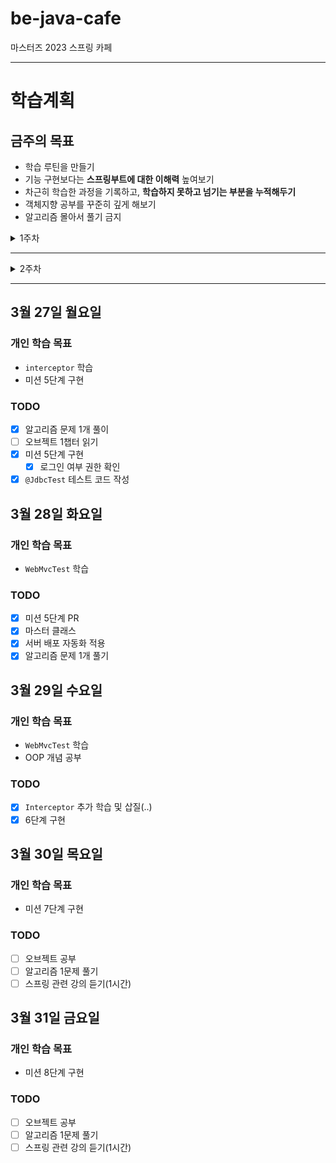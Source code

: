 # be-java-cafe
마스터즈 2023 스프링 카페 

---
# 학습계획
## 금주의 목표
- 학습 루틴을 만들기
- 기능 구현보다는 **스프링부트에 대한 이해력** 높여보기
- 차근히 학습한 과정을 기록하고, **학습하지 못하고 넘기는 부분을 누적해두기**
- 객체지향 공부를 꾸준히 깊게 해보기
- 알고리즘 몰아서 풀기 금지

<details><summary>1주차</summary>

## 3월 13일 월요일
### 개인 학습 목표
1. 스프링부트 라이브러리에 대해 이해한다.
2. 스프링부트와 `MVC` 에 대해 이해한다.

### TODO
- [x] 스프링과 스프링부트의 차이점이 무엇인지 알아보자.
- [x] 메서드가 무엇인지 알아보자.
- [ ] `MVC` 모델에 대해 공부해보자.
- [x] 스프링 기본 강의 수강 (1시간가량하고 시간 남으면 더 듣기)
- [x] 객체지향 공부 (오브젝트 책읽기)
- [x] `SOLID` 원칙 공부 


## 3월 14일 화요일
### 개인 학습 목표
1. `GET`, `POST`, `PUT` 등 메서드 방식에 대해 이해한다.
2. `mustache` 에 대해 공부하고 사용할 수 있다.
3. `MVC` 에 대해 이해한다.
4. 스프링부트의 테스트 방식을 이해한다.

### TODO
- [x] `mustache` 공부하기
- [x] 스프링 카페 1단계 기능을 구현해본다. w/🥔
- [x] 스프링 카페 1단계를 테스트해본다.
- [ ] 스프링 기본 강의 수강 (1시간가량하고 시간 남으면 더 듣기)
- [ ] `MVC` 모델에 대해 공부해보자.
- [ ] 객체지향 공부 (오브젝트 책읽기)
- [x] 자료구조 알고리즘 공부
  - [x] `퀵정렬` 공부 w/🥔 
  - [x] 문제 1개

### 새로 안 것
- `mustache`를 사용해 보았다.
- `@Transactional` 어노테이션을 알게 되었다.
- `redirect:/`를 사용해보았다.
- OOP `SOLID 원칙`을 복습하였다.
- 마스터클래스를 들으며 추가 공부해야 할 것들을 굉장히 많이 얻었다... 🥹

## 3월 15일 수요일
### 개인 학습 목표
1. 전날에 학습하지 못한 부분을 학습한다.
2. 의존성 주입의 의미와 방식에 대해 이해해본다.
3. `MVC` 에 대해 이해한다.

### TODO
- [x] `URL과 html 쉽게 연결하기` 시도해보기 -> `Configuration`
- [x] 스프링 카페 2단계 기능을 구현해본다.
  - 추가 미션은 내일...
- [ ] 스프링 기본 강의 수강 (1시간가량하고 시간 남으면 더 듣기)
- [ ] 객체지향 공부 (오브젝트 책읽기)
- [x] 자료구조 알고리즘 공부 (문제 1개)
- [-] `MVC` 모델에 대해 공부해보자. (관련 영상 1개 봄)

### 한 것 / 새로 알게된 것
- `configuration` 어노테이션을 처음 사용해보았다.
- `Logger` 출력하는 방법에 더 익숙해졌다.
- 의존성 주입 방법에 대해 알았다. 각 방법의 차이점은 아직 잘 모르겠다.

## 3월 16일 목요일
### 개인 학습 목표
1. Spring JDBC 에 대해 다시 공부한다.
4. 스프링의 예외 발생시 처리 방법에 대해 학습한다.

### TODO
- [ ] 웹 애플리케이션 예외처리 알아보기
- [ ] 스프링 기본 강의 수강 (1시간가량하고 시간 남으면 더 듣기)
- [x] 객체지향 공부 (오브젝트 책읽기)
- [x] 자료구조 알고리즘 공부 (문제 1개)

### 한 것, 새로 알게된 것
- 스레드 세이프
  - [id 생성 동시성 이슈 : AtomicLong](https://backtony.github.io/java/2022-05-27-java-51/)
  - [thread safe 하게 데이터 갱신하기](https://heowc.dev/programming-study/repo/java/thread_safe%ED%95%98%EA%B2%8C_%EB%8D%B0%EC%9D%B4%ED%84%B0_%EA%B0%B1%EC%8B%A0%ED%95%98%EA%B8%B0.html)
  - [스레드 안정성이란?](https://www.baeldung.com/java-thread-safety)

## 3월 17일 금요일
### 개인 학습 목표
1. 주간에 학습하지 못하고 지나간 것들을 학습해본다.
2. 주간에 공부하지 못했던 더 공부할 키워드를 쌓아둔다. (학습스택 활용)
2. 배포 방식 `Heroku`에 대해 이해한다.
3. DB에 대해 공부해본다.

### TODO
- [x] 미션 2단계 추가미션 : 생각보다 더 시간이 들었다.. ㅠㅠ
- [ ] 스프링 카페 3단계 기능을 구현해본다.
- [ ] 미션을 배포해본다.
- [ ] 스프링 기본 강의 수강 (1시간가량하고 시간 남으면 더 듣기)
- [ ] 객체지향 공부 (오브젝트 책읽기)
- [x] 자료구조 알고리즘 공부 (문제 1개)

## 주말
### 개인 학습 목표
1. 알고리즘 공부
2. 개발서적 읽기
3. `JDBC` 템플릿 이용하여 DB 연결학습

### TODO
- [x] 정렬 알고리즘 공부 (퀵정렬, 병합정렬)
- [x] 알고리즘 문제 1개 풀기
- [x] JDBC 템플릿 학습 후 이용하여 DB 연결
  - [참고링크1](https://www.baeldung.com/spring-jdbc-jdbctemplate)
  - [참고링크2](https://www.tutorialspoint.com/spring/spring_jdbc_framework.htm)
- [x] `Member` H2 DB와 연결
- [ ] `Article` H2 DB와 연결

### 새로 안 것
- `Spring JDBC` 라이브러리에 대해 공부했다.
  - 특히 `JDBC Template`를 사용해 보았다.
- `DataSource`

</details>

---

<details><summary>2주차</summary>

## 3월 20일 월요일
### 개인 학습 목표
1. `AWS` 배포에 대해 공부하기 : `EC2`
2. 개발서적 읽기 : 코쿼에 있는 것 중 1개

### TODO
- [x] `Article` H2 DB 연결
- [x] `AWS` 배포
- [ ] 스프링 강의 1시간 듣기
- [ ] 스프링 기본 강의 수강 (1시간가량하고 시간 남으면 더 듣기)
- [ ] 웹 어필리케이션 예외처리 리팩토링

### 새로 알게된 것
1. `AWS`로 배포하기 : [링크](http://13.209.160.60:8080/)
2. `ExceptionHandler` 등 컨트롤러 전역에 영향을 미칠 수 있다.
3. 배포시 민감한 정보 숨기는 방법
4. 로컬 <-> 원격 파일 주고 받기
5. 뷰 페이지 반환시 `/` 앞에 붙이면 안된다.
6. 왜 `Repository` 인터페이스를 사용하게 되는지 알았다. 구현체를 갈아끼워도 `Controller` 에서 코드를 변경하지 않아도 된다.

## 3월 21일 화요일
### 개인 학습 목표
1. 배포 에러 수정

### TODO
- [x] 배포 에러 고치기
- [x] 마스터 클래스 듣기

### 새로 알게된 것
1. `properties` 알고 붙이자. 쉬운 길을 돌아오는 방법...
2. `LoacalDate`, `TimeStamp`의 차이점

## 3월 22일 수요일
### 개인 학습 목표
1. `HttpSession` 학습
2. 미션 4단계 구현 시도

### TODO
- [x] 빌드 자동화
- [x] `HttpSession` 학습
- [x] 날짜 타입 `TimeStamp` -> `LocalDate` 리팩토링하기
- [x] 오브젝트 챕터 1개 읽기
- [x] 미션 4단계 구현
- [x] DB외래키 갖도록 수정

### 새로 알게된 것
- 스프링부트 테스트에 대해 학습
- `react:`시 데이터를 함께 전달할 수 있는 `redirectAttribute`와 그 메서드에 대해 학습

## 3월 23일 목요일
### 개인 학습 목표
- 미션보다는 리뷰 내용 소화하기
- 오브젝트 스터디
- Spring boot test 해보기

### TODO
- [x] 오브젝트 챕터 다시 읽기
- [x] RedirectAttribute 공부
- [ ] 단위테스트 다시 짜보기
- [ ] DB 에 맞춰 도메인 / 서비스로직 수정하기
- [x] 예외처리 더 구체적으로 핸들링할 수 있도록 리팩토링

### 새로 알게된 것
- redirectAttribute / flashAttribute 학습
- 그동안 스프링부트 테스트가 예외났던 이유
- `Http` 응답 코드에 대해 간단히 학습

## 3월 24일 금요일
### 개인 학습 목표
1. 단위 테스트 구현 후 미션 5단계 관련 학습
2. 마스터 클래스 후에 관련된 개념 학습
3. 알고리즘 병합정렬, 기수정렬 학습하기

### TODO
- [x] 마스터 클래스
- [x] 스쿼드 세션

### 새로 알게된 것
- 마스터 클래스
  - DB 조회를 많이 하는 것은 최후의 방법으로 생각하자.
  - `JOIN`은 비용이 크다. (DB에 1회 접속해서 select를 2번 하는 것보다 Join 1번이 더 비용이 클까??)
  - `HAVING`, `GROUP BY` 쿼리의 쓰임새
  - DB 논리적 쿼리 순서
  - 프로세스
  - springboot 프로젝트 테스트 다양한 방법들
  - 리눅스, 스크립트 작성 예시
- 스쿼드 세션
  - `message.properties` 예외 메시지 출력할 수 있다.
  - `Interceptor`의 기본 사용
  - 글 삭제 후 캐시 관리
  - 추상클래스 혹은 인터페이스로 상수를 선언할 때의 이점
  - HttpSession `.getSession(false)` 의 이점
- 별도 학습은하지 못했으나 공부할만한 키워드를 많이 얻은 하루였다.

## 주말
### 개인 학습 목표
- 지식을 연속적으로 만드는 작업에 집중하자.

### TODO
- [x] 알고리즘 학습
  - [x] 병합정렬
  - [x] 기수정렬
  - [x] 깊이 우선 탐색
- 4단계 리뷰와 리팩토링을 PR한 뒤 미션 5단계를 해본다.
  - [x] 단위테스트
  - [ ] 통합테스트
  - [ ] 5단계 
- [ ] 오브젝트 챕터2 공부하기

</details>

---

## 3월 27일 월요일
### 개인 학습 목표
- `interceptor` 학습
- 미션 5단계 구현

### TODO
- [x] 알고리즘 문제 1개 풀이
- [ ] 오브젝트 1챕터 읽기
- [x] 미션 5단계 구현
  - [x] 로그인 여부 권한 확인
- [x] `@JdbcTest` 테스트 코드 작성

## 3월 28일 화요일
### 개인 학습 목표
- `WebMvcTest` 학습
### TODO
- [x] 미션 5단계 PR
- [x] 마스터 클래스
- [x] 서버 배포 자동화 적용
- [X] 알고리즘 문제 1개 풀기

## 3월 29일 수요일
### 개인 학습 목표
- `WebMvcTest` 학습
- OOP 개념 공부
### TODO
- [x] `Interceptor` 추가 학습 및 삽질(..)
- [x] 6단계 구현

## 3월 30일 목요일
### 개인 학습 목표
- 미션 7단계 구현

### TODO
- [ ] 오브젝트 공부
- [ ] 알고리즘 1문제 풀기
- [ ] 스프링 관련 강의 듣기(1시간)

## 3월 31일 금요일
### 개인 학습 목표
- 미션 8단계 구현

### TODO
- [ ] 오브젝트 공부
- [ ] 알고리즘 1문제 풀기
- [ ] 스프링 관련 강의 듣기(1시간)
